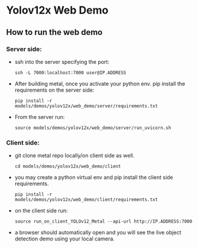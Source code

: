 # Yolov12x Web Demo

## How to run the web demo

### Server side:

- ssh into the server specifying the port:
  ```
  ssh -L 7000:localhost:7000 user@IP.ADDRESS
  ```

- After building metal, once you activate your python env. pip install the requirements on the server side:
  ```
  pip install -r models/demos/yolov12x/web_demo/server/requirements.txt
  ```

- From the server run:
  ```
  source models/demos/yolov12x/web_demo/server/run_uvicorn.sh
  ```

### Client side:

- git clone metal repo locally/on client side as well.
  ```
  cd models/demos/yolov12x/web_demo/client
  ```
- you may create a python virtual env and pip install the client side requirements.

  ```
  pip install -r models/demos/yolov12x/web_demo/client/requirements.txt
  ```
- on the client side run:
  ```
  source run_on_client_YOLOv12_Metal --api-url http://IP.ADDRESS:7000
  ```
- a browser should automatically open and you will see the live object detection demo using your local camera.
